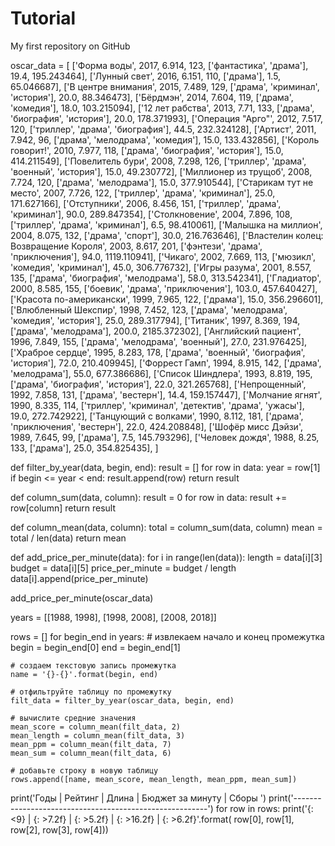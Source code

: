 # Tutorial
My first repository on GitHub

oscar_data = [
    ['Форма воды', 2017, 6.914, 123, ['фантастика', 'драма'], 19.4, 195.243464],
    ['Лунный свет', 2016, 6.151, 110, ['драма'], 1.5, 65.046687],
    ['В центре внимания', 2015, 7.489, 129, ['драма', 'криминал', 'история'], 20.0, 88.346473],
    ['Бёрдмэн', 2014, 7.604, 119, ['драма', 'комедия'], 18.0, 103.215094],
    ['12 лет рабства', 2013, 7.71, 133, ['драма', 'биография', 'история'], 20.0, 178.371993],
    ['Операция "Арго"', 2012, 7.517, 120, ['триллер', 'драма', 'биография'], 44.5, 232.324128],
    ['Артист', 2011, 7.942, 96, ['драма', 'мелодрама', 'комедия'], 15.0, 133.432856],
    ['Король говорит!', 2010, 7.977, 118, ['драма', 'биография', 'история'], 15.0, 414.211549],
    ['Повелитель бури', 2008, 7.298, 126, ['триллер', 'драма', 'военный', 'история'], 15.0, 49.230772],
    ['Миллионер из трущоб', 2008, 7.724, 120, ['драма', 'мелодрама'], 15.0, 377.910544],
    ['Старикам тут не место', 2007, 7.726, 122, ['триллер', 'драма', 'криминал'], 25.0, 171.627166],
    ['Отступники', 2006, 8.456, 151, ['триллер', 'драма', 'криминал'], 90.0, 289.847354],
    ['Столкновение', 2004, 7.896, 108, ['триллер', 'драма', 'криминал'], 6.5, 98.410061],
    ['Малышка на миллион', 2004, 8.075, 132, ['драма', 'спорт'], 30.0, 216.763646],
    ['Властелин колец: Возвращение Короля', 2003, 8.617, 201, ['фэнтези', 'драма', 'приключения'], 94.0, 1119.110941],
    ['Чикаго', 2002, 7.669, 113, ['мюзикл', 'комедия', 'криминал'], 45.0, 306.776732],
    ['Игры разума', 2001, 8.557, 135, ['драма', 'биография', 'мелодрама'], 58.0, 313.542341],
    ['Гладиатор', 2000, 8.585, 155, ['боевик', 'драма', 'приключения'], 103.0, 457.640427],
    ['Красота по-американски', 1999, 7.965, 122, ['драма'], 15.0, 356.296601],
    ['Влюбленный Шекспир', 1998, 7.452, 123, ['драма', 'мелодрама', 'комедия', 'история'], 25.0, 289.317794],
    ['Титаник', 1997, 8.369, 194, ['драма', 'мелодрама'], 200.0, 2185.372302],
    ['Английский пациент', 1996, 7.849, 155, ['драма', 'мелодрама', 'военный'], 27.0, 231.976425],
    ['Храброе сердце', 1995, 8.283, 178, ['драма', 'военный', 'биография', 'история'], 72.0, 210.409945],
    ['Форрест Гамп', 1994, 8.915, 142, ['драма', 'мелодрама'], 55.0, 677.386686],
    ['Список Шиндлера', 1993, 8.819, 195, ['драма', 'биография', 'история'], 22.0, 321.265768],
    ['Непрощенный', 1992, 7.858, 131, ['драма', 'вестерн'], 14.4, 159.157447],
    ['Молчание ягнят', 1990, 8.335, 114, ['триллер', 'криминал', 'детектив', 'драма', 'ужасы'], 19.0, 272.742922],
    ['Танцующий с волками', 1990, 8.112, 181, ['драма', 'приключения', 'вестерн'], 22.0, 424.208848],
    ['Шофёр мисс Дэйзи', 1989, 7.645, 99, ['драма'], 7.5, 145.793296],
    ['Человек дождя', 1988, 8.25, 133, ['драма'], 25.0, 354.825435],
]

def filter_by_year(data, begin, end):
    result = []
    for row in data:
        year = row[1]
        if begin <= year < end:
            result.append(row)
    return result

def column_sum(data, column):
    result = 0
    for row in data:
        result += row[column]
    return result

def column_mean(data, column):
    total = column_sum(data, column)
    mean = total / len(data)
    return mean

def add_price_per_minute(data):
    for i in range(len(data)):
        length = data[i][3]
        budget = data[i][5]
        price_per_minute = budget / length
        data[i].append(price_per_minute)

add_price_per_minute(oscar_data)

years = [[1988, 1998], [1998, 2008], [2008, 2018]]

rows = []
for begin_end in years:
    # извлекаем начало и конец промежутка
    begin = begin_end[0]
    end = begin_end[1]
    
    # создаем текстовую запись промежутка
    name = '{}-{}'.format(begin, end)
    
    # отфильтруйте таблицу по промежутку
    filt_data = filter_by_year(oscar_data, begin, end)
    
    # вычислите средние значения
    mean_score = column_mean(filt_data, 2)
    mean_length = column_mean(filt_data, 3)
    mean_ppm = column_mean(filt_data, 7)
    mean_sum = column_mean(filt_data, 6)
    
    # добавьте строку в новую таблицу
    rows.append([name, mean_score, mean_length, mean_ppm, mean_sum])
   
print('Годы      | Рейтинг | Длина  | Бюджет за минуту | Сборы ')
print('--------------------------------------------------------')
for row in rows:
    print('{: <9} | {: >7.2f} | {: >5.2f} | {: >16.2f} | {: >6.2f}'.format(
        row[0], row[1], row[2], row[3], row[4]))
